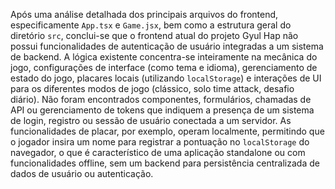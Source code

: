 Após uma análise detalhada dos principais arquivos do frontend, especificamente `App.tsx` e `Game.jsx`, bem como a estrutura geral do diretório `src`, conclui-se que o frontend atual do projeto Gyul Hap não possui funcionalidades de autenticação de usuário integradas a um sistema de backend. A lógica existente concentra-se inteiramente na mecânica do jogo, configurações de interface (como tema e idioma), gerenciamento de estado do jogo, placares locais (utilizando `localStorage`) e interações de UI para os diferentes modos de jogo (clássico, solo time attack, desafio diário). Não foram encontrados componentes, formulários, chamadas de API ou gerenciamento de tokens que indiquem a presença de um sistema de login, registro ou sessão de usuário conectada a um servidor. As funcionalidades de placar, por exemplo, operam localmente, permitindo que o jogador insira um nome para registrar a pontuação no `localStorage` do navegador, o que é característico de uma aplicação standalone ou com funcionalidades offline, sem um backend para persistência centralizada de dados de usuário ou autenticação.
